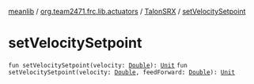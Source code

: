 [meanlib](../../index.md) / [org.team2471.frc.lib.actuators](../index.md) / [TalonSRX](index.md) / [setVelocitySetpoint](./set-velocity-setpoint.md)

# setVelocitySetpoint

`fun setVelocitySetpoint(velocity: `[`Double`](https://kotlinlang.org/api/latest/jvm/stdlib/kotlin/-double/index.html)`): `[`Unit`](https://kotlinlang.org/api/latest/jvm/stdlib/kotlin/-unit/index.html)
`fun setVelocitySetpoint(velocity: `[`Double`](https://kotlinlang.org/api/latest/jvm/stdlib/kotlin/-double/index.html)`, feedForward: `[`Double`](https://kotlinlang.org/api/latest/jvm/stdlib/kotlin/-double/index.html)`): `[`Unit`](https://kotlinlang.org/api/latest/jvm/stdlib/kotlin/-unit/index.html)
